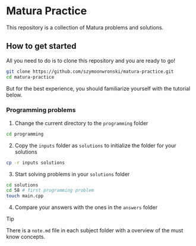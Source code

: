 # Matura Practice

This repository is a collection of Matura problems and solutions.

## How to get started

All you need to do is to clone this repository and you are ready to go!

```bash
git clone https://github.com/szymoonwronski/matura-practice.git
cd matura-practice
```

But for the best experience, you should familiarize yourself with the tutorial below.

### Programming problems

1. Change the current directory to the `programming` folder

```bash
cd programming
```

2. Copy the `inputs` folder as `solutions` to initialize the folder for your solutions

```bash
cp -r inputs solutions
```

3. Start solving problems in your `solutions` folder

```bash
cd solutions
cd 58 # first programming problem
touch main.cpp
```

4. Compare your answers with the ones in the `answers` folder

> [!TIP]
> There is a `note.md` file in each subject folder with a overview of the must know concepts.
